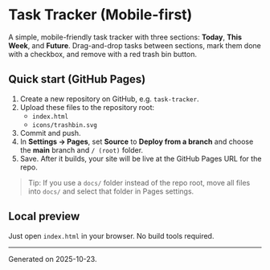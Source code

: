 # Task Tracker (Mobile-first)

A simple, mobile-friendly task tracker with three sections: **Today**, **This Week**, and **Future**.
Drag-and-drop tasks between sections, mark them done with a checkbox, and remove with a red trash bin button.

## Quick start (GitHub Pages)

1. Create a new repository on GitHub, e.g. `task-tracker`.
2. Upload these files to the repository root:
   - `index.html`
   - `icons/trashbin.svg`
3. Commit and push.
4. In **Settings → Pages**, set **Source** to **Deploy from a branch** and choose the **main** branch and `/ (root)` folder.
5. Save. After it builds, your site will be live at the GitHub Pages URL for the repo.

> Tip: If you use a `docs/` folder instead of the repo root, move all files into `docs/` and select that folder in Pages settings.

## Local preview

Just open `index.html` in your browser. No build tools required.

---

Generated on 2025-10-23.
